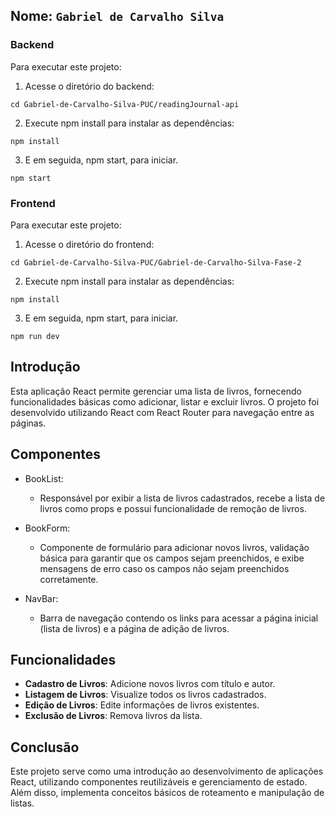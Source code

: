 ## Nome: `Gabriel de Carvalho Silva`

### Backend

Para executar este projeto:

1. Acesse o diretório do backend:
```
cd Gabriel-de-Carvalho-Silva-PUC/readingJournal-api
```

2. Execute npm install para instalar as dependências:


```
npm install
```

3. E em seguida, npm start, para iniciar.

```
npm start
```

### Frontend

Para executar este projeto:

1. Acesse o diretório do frontend:
```
cd Gabriel-de-Carvalho-Silva-PUC/Gabriel-de-Carvalho-Silva-Fase-2
```

2. Execute npm install para instalar as dependências:


```
npm install
```

3. E em seguida, npm start, para iniciar.

```
npm run dev
```

## Introdução

Esta aplicação React permite gerenciar uma lista de livros, fornecendo funcionalidades básicas como adicionar, listar e excluir livros. O projeto foi desenvolvido utilizando React com React Router para navegação entre as páginas.


## Componentes

- BookList:

  - Responsável por exibir a lista de livros cadastrados, recebe a lista de livros como props e possui funcionalidade de remoção de livros.

- BookForm:

  - Componente de formulário para adicionar novos livros, validação básica para garantir que os campos sejam preenchidos, e exibe mensagens de erro caso os campos não sejam preenchidos corretamente.

- NavBar:

  - Barra de navegação contendo os links para acessar a página inicial (lista de livros) e a página de adição de livros.


## Funcionalidades 

- **Cadastro de Livros**: Adicione novos livros com título e autor. 
- **Listagem de Livros**: Visualize todos os livros cadastrados. 
- **Edição de Livros**: Edite informações de livros existentes. 
- **Exclusão de Livros**: Remova livros da lista. 


## Conclusão

Este projeto serve como uma introdução ao desenvolvimento de aplicações React, utilizando componentes reutilizáveis e gerenciamento de estado. Além disso, implementa conceitos básicos de roteamento e manipulação de listas.
